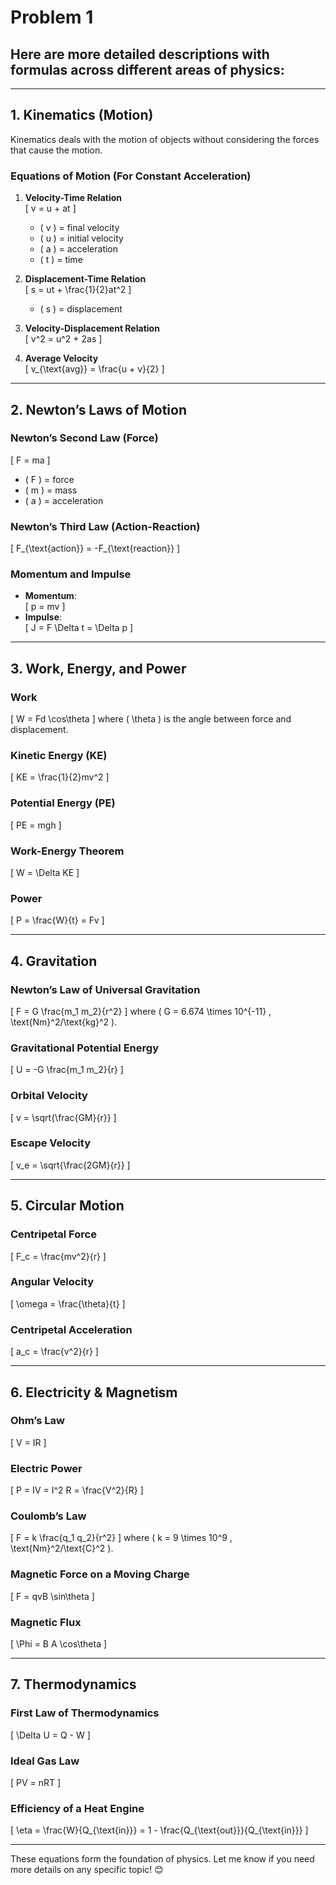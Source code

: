 # Problem 1

## Here are more detailed descriptions with formulas across different areas of physics:

---

## **1. Kinematics (Motion)**
Kinematics deals with the motion of objects without considering the forces that cause the motion.

### **Equations of Motion (For Constant Acceleration)**
1. **Velocity-Time Relation**  
   \[
   v = u + at
   \]  
   - \( v \) = final velocity  
   - \( u \) = initial velocity  
   - \( a \) = acceleration  
   - \( t \) = time  

2. **Displacement-Time Relation**  
   \[
   s = ut + \frac{1}{2}at^2
   \]  
   - \( s \) = displacement  

3. **Velocity-Displacement Relation**  
   \[
   v^2 = u^2 + 2as
   \]  

4. **Average Velocity**  
   \[
   v_{\text{avg}} = \frac{u + v}{2}
   \]  

---

## **2. Newton’s Laws of Motion**
### **Newton’s Second Law (Force)**
\[
F = ma
\]
- \( F \) = force  
- \( m \) = mass  
- \( a \) = acceleration  

### **Newton’s Third Law (Action-Reaction)**
\[
F_{\text{action}} = -F_{\text{reaction}}
\]

### **Momentum and Impulse**
- **Momentum**:  
  \[
  p = mv
  \]
- **Impulse**:  
  \[
  J = F \Delta t = \Delta p
  \]

---

## **3. Work, Energy, and Power**
### **Work**
\[
W = Fd \cos\theta
\]
where \( \theta \) is the angle between force and displacement.

### **Kinetic Energy (KE)**
\[
KE = \frac{1}{2}mv^2
\]

### **Potential Energy (PE)**
\[
PE = mgh
\]

### **Work-Energy Theorem**
\[
W = \Delta KE
\]

### **Power**
\[
P = \frac{W}{t} = Fv
\]

---

## **4. Gravitation**
### **Newton’s Law of Universal Gravitation**
\[
F = G \frac{m_1 m_2}{r^2}
\]
where \( G = 6.674 \times 10^{-11} \, \text{Nm}^2/\text{kg}^2 \).

### **Gravitational Potential Energy**
\[
U = -G \frac{m_1 m_2}{r}
\]

### **Orbital Velocity**
\[
v = \sqrt{\frac{GM}{r}}
\]

### **Escape Velocity**
\[
v_e = \sqrt{\frac{2GM}{r}}
\]

---

## **5. Circular Motion**
### **Centripetal Force**
\[
F_c = \frac{mv^2}{r}
\]

### **Angular Velocity**
\[
\omega = \frac{\theta}{t}
\]

### **Centripetal Acceleration**
\[
a_c = \frac{v^2}{r}
\]

---

## **6. Electricity & Magnetism**
### **Ohm’s Law**
\[
V = IR
\]

### **Electric Power**
\[
P = IV = I^2 R = \frac{V^2}{R}
\]

### **Coulomb’s Law**
\[
F = k \frac{q_1 q_2}{r^2}
\]
where \( k = 9 \times 10^9 \, \text{Nm}^2/\text{C}^2 \).

### **Magnetic Force on a Moving Charge**
\[
F = qvB \sin\theta
\]

### **Magnetic Flux**
\[
\Phi = B A \cos\theta
\]

---

## **7. Thermodynamics**
### **First Law of Thermodynamics**
\[
\Delta U = Q - W
\]

### **Ideal Gas Law**
\[
PV = nRT
\]

### **Efficiency of a Heat Engine**
\[
\eta = \frac{W}{Q_{\text{in}}} = 1 - \frac{Q_{\text{out}}}{Q_{\text{in}}}
\]

---

These equations form the foundation of physics. Let me know if you need more details on any specific topic! 😊
